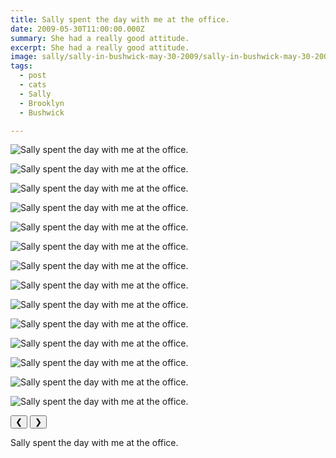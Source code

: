 ```yaml
---
title: Sally spent the day with me at the office.
date: 2009-05-30T11:00:00.000Z
summary: She had a really good attitude.
excerpt: She had a really good attitude.
image: sally/sally-in-bushwick-may-30-2009/sally-in-bushwick-may-30-2009-75.jpg
tags:
  - post 
  - cats 
  - Sally
  - Brooklyn
  - Bushwick

---
```



<div id="viewport">

![Sally spent the day with me at the office.](/static/img/sally/sally-in-bushwick-may-30-2009/sally-in-bushwick-may-30-2009-55.jpg "Sally spent the day with me at the office.")

![Sally spent the day with me at the office.](/static/img/sally/sally-in-bushwick-may-30-2009/sally-in-bushwick-may-30-2009-56.jpg "Sally spent the day with me at the office.")

![Sally spent the day with me at the office.](/static/img/sally/sally-in-bushwick-may-30-2009/sally-in-bushwick-may-30-2009-57.jpg "Sally spent the day with me at the office.")

![Sally spent the day with me at the office.](/static/img/sally/sally-in-bushwick-may-30-2009/sally-in-bushwick-may-30-2009-58.jpg "Sally spent the day with me at the office.")

![Sally spent the day with me at the office.](/static/img/sally/sally-in-bushwick-may-30-2009/sally-in-bushwick-may-30-2009-59.jpg "Sally spent the day with me at the office.")

![Sally spent the day with me at the office.](/static/img/sally/sally-in-bushwick-may-30-2009/sally-in-bushwick-may-30-2009-60.jpg "Sally spent the day with me at the office.")

![Sally spent the day with me at the office.](/static/img/sally/sally-in-bushwick-may-30-2009/sally-in-bushwick-may-30-2009-61.jpg "Sally spent the day with me at the office.")

![Sally spent the day with me at the office.](/static/img/sally/sally-in-bushwick-may-30-2009/sally-in-bushwick-may-30-2009-63.jpg "Sally spent the day with me at the office.")

![Sally spent the day with me at the office.](/static/img/sally/sally-in-bushwick-may-30-2009/sally-in-bushwick-may-30-2009-70.jpg "Sally spent the day with me at the office.")

![Sally spent the day with me at the office.](/static/img/sally/sally-in-bushwick-may-30-2009/sally-in-bushwick-may-30-2009-71.jpg "Sally spent the day with me at the office.")

![Sally spent the day with me at the office.](/static/img/sally/sally-in-bushwick-may-30-2009/sally-in-bushwick-may-30-2009-72.jpg "Sally spent the day with me at the office.")

![Sally spent the day with me at the office.](/static/img/sally/sally-in-bushwick-may-30-2009/sally-in-bushwick-may-30-2009-73.jpg "Sally spent the day with me at the office.")

![Sally spent the day with me at the office.](/static/img/sally/sally-in-bushwick-may-30-2009/sally-in-bushwick-may-30-2009-74.jpg "Sally spent the day with me at the office.")

![Sally spent the day with me at the office.](/static/img/sally/sally-in-bushwick-may-30-2009/sally-in-bushwick-may-30-2009-75.jpg "Sally spent the day with me at the office.")


</div>
<div class="flex row-reverse space-between">
  <div id="caption"></div>
  <div class="prevnext-container">
    <button id="buttonPrevious">&#10094;</button>
    <button id="buttonNext">&#10095;</button>
  </div>
</div>


Sally spent the day with me at the office.